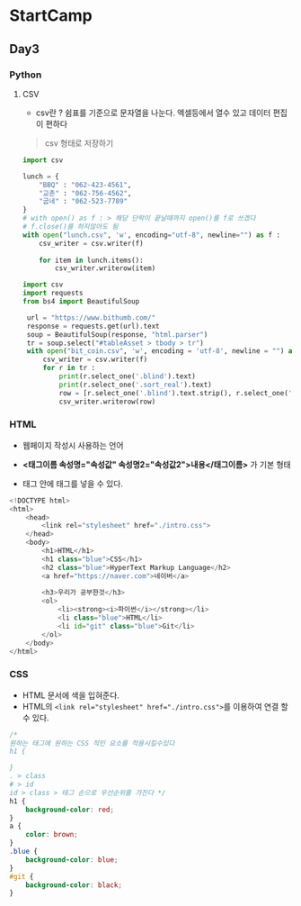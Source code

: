 # StartCamp

## Day3

### Python

1. CSV 

   - csv란 ? 쉼표를 기준으로 문자열을 나눈다. 엑셀등에서 열수 있고 데이터 편집이 편하다

   > csv 형태로 저장하기

   ```python
   import csv
   
   lunch = {
       "BBQ" : "062-423-4561",
       "교촌" : "062-756-4562",
       "굽네" : "062-523-7789"
   }
   # with open() as f : > 해당 단락이 끝날때까지 open()를 f로 쓰겠다
   # f.close()를 하지않아도 됨 
   with open("lunch.csv", 'w', encoding="utf-8", newline="") as f :
       csv_writer = csv.writer(f)
       
       for item in lunch.items():
           csv_writer.writerow(item)
   ```

   

   ```python
   import csv
   import requests
   from bs4 import BeautifulSoup
   
    url = "https://www.bithumb.com/"
    response = requests.get(url).text
    soup = BeautifulSoup(response, "html.parser")
    tr = soup.select("#tableAsset > tbody > tr")
    with open("bit_coin.csv", 'w', encoding = 'utf-8', newline = "") as f:
        csv_writer = csv.writer(f)
        for r in tr :
            print(r.select_one('.blind').text)
            print(r.select_one('.sort_real').text)
            row = [r.select_one('.blind').text.strip(), r.select_one('.sort_real').text]
            csv_writer.writerow(row)
   ```



### HTML

- 웹페이지 작성시 사용하는 언어

- **<태그이름 속성명="속성값" 속성명2="속성값2">내용</태그이름>** 가 기본 형태
- 태그 안에 태그를 넣을 수 있다.

```python
<!DOCTYPE html>
<html>
    <head>
        <link rel="stylesheet" href="./intro.css">
    </head>
    <body>        
        <h1>HTML</h1>
        <h1 class="blue">CSS</h1>
        <h2 class="blue">HyperText Markup Language</h2>
        <a href="https://naver.com">네이버</a>
        
        <h3>우리가 공부한것</h3>
        <ol>
            <li><strong><i>파이썬</i></strong></li>
            <li class="blue">HTML</li>
            <li id="git" class="blue">Git</li>
        </ol>
    </body>
</html>
```

### CSS

- HTML 문서에 색을 입혀준다.
- HTML의 `<link rel="stylesheet" href="./intro.css">`를 이용하여 연결 할 수 있다.

```css
/* 
원하는 태그에 원하는 CSS 적인 요소를 적용시킬수있다
h1 {

}
. > class
# > id
id > class > 태그 순으로 우선순위를 가진다 */
h1 {
    background-color: red;
}   
a {
    color: brown;
}
.blue {
    background-color: blue;
}
#git {
    background-color: black;
}
```




